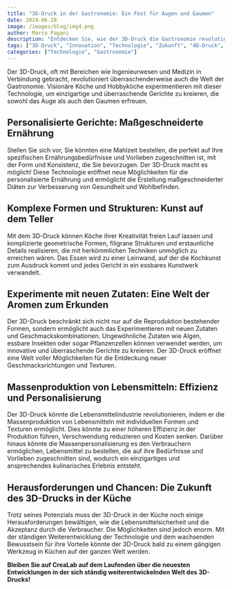 ```yaml
---
title: "3D-Druck in der Gastronomie: Ein Fest für Augen und Gaumen"
date: 2024-06-28  
image: /images/blog/img4.png  
author: Marco Pagani
description: "Entdecken Sie, wie der 3D-Druck die Gastronomie revolutioniert, von personalisierten Gerichten bis hin zu essbaren Kunstwerken und neuen Geschmackserlebnissen."
tags: ["3D-Druck", "Innovation", "Technologie", "Zukunft", "4D-Druck", "Bioprinting", "3D-Metalldruck", "Großformatiger 3D-Druck", "3D-gedrucktes Essen", "kulinarische Innovation", "Essen der Zukunft"]
categories: ["Technologie", "Gastronomie"]
---
```


Der 3D-Druck, oft mit Bereichen wie Ingenieurwesen und Medizin in Verbindung gebracht, revolutioniert überraschenderweise auch die Welt der Gastronomie. Visionäre Köche und Hobbyköche experimentieren mit dieser Technologie, um einzigartige und überraschende Gerichte zu kreieren, die sowohl das Auge als auch den Gaumen erfreuen.

## Personalisierte Gerichte: Maßgeschneiderte Ernährung

Stellen Sie sich vor, Sie könnten eine Mahlzeit bestellen, die perfekt auf Ihre spezifischen Ernährungsbedürfnisse und Vorlieben zugeschnitten ist, mit der Form und Konsistenz, die Sie bevorzugen. Der 3D-Druck macht es möglich! Diese Technologie eröffnet neue Möglichkeiten für die personalisierte Ernährung und ermöglicht die Erstellung maßgeschneiderter Diäten zur Verbesserung von Gesundheit und Wohlbefinden.

## Komplexe Formen und Strukturen: Kunst auf dem Teller

Mit dem 3D-Druck können Köche ihrer Kreativität freien Lauf lassen und komplizierte geometrische Formen, filigrane Strukturen und erstaunliche Details realisieren, die mit herkömmlichen Techniken unmöglich zu erreichen wären. Das Essen wird zu einer Leinwand, auf der die Kochkunst zum Ausdruck kommt und jedes Gericht in ein essbares Kunstwerk verwandelt.

## Experimente mit neuen Zutaten: Eine Welt der Aromen zum Erkunden

Der 3D-Druck beschränkt sich nicht nur auf die Reproduktion bestehender Formen, sondern ermöglicht auch das Experimentieren mit neuen Zutaten und Geschmackskombinationen. Ungewöhnliche Zutaten wie Algen, essbare Insekten oder sogar Pflanzenzellen können verwendet werden, um innovative und überraschende Gerichte zu kreieren. Der 3D-Druck eröffnet eine Welt voller Möglichkeiten für die Entdeckung neuer Geschmacksrichtungen und Texturen.

## Massenproduktion von Lebensmitteln: Effizienz und Personalisierung

Der 3D-Druck könnte die Lebensmittelindustrie revolutionieren, indem er die Massenproduktion von Lebensmitteln mit individuellen Formen und Texturen ermöglicht. Dies könnte zu einer höheren Effizienz in der Produktion führen, Verschwendung reduzieren und Kosten senken. Darüber hinaus könnte die Massenpersonalisierung es den Verbrauchern ermöglichen, Lebensmittel zu bestellen, die auf ihre Bedürfnisse und Vorlieben zugeschnitten sind, wodurch ein einzigartiges und ansprechendes kulinarisches Erlebnis entsteht.

## Herausforderungen und Chancen: Die Zukunft des 3D-Drucks in der Küche

Trotz seines Potenzials muss der 3D-Druck in der Küche noch einige Herausforderungen bewältigen, wie die Lebensmittelsicherheit und die Akzeptanz durch die Verbraucher. Die Möglichkeiten sind jedoch enorm. Mit der ständigen Weiterentwicklung der Technologie und dem wachsenden Bewusstsein für ihre Vorteile könnte der 3D-Druck bald zu einem gängigen Werkzeug in Küchen auf der ganzen Welt werden.

**Bleiben Sie auf CreaLab auf dem Laufenden über die neuesten Entwicklungen in der sich ständig weiterentwickelnden Welt des 3D-Drucks!**
